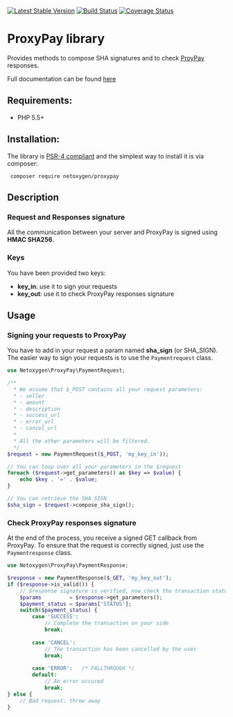[![Latest Stable Version](https://poser.pugx.org/netoxygen/proxypay/v/stable)](https://packagist.org/packages/netoxygen/proxypay)
[![Build Status](https://travis-ci.org/NetOxygen/proxypay.svg?branch=master)](https://travis-ci.org/NetOxygen/proxypay)
[![Coverage Status](https://coveralls.io/repos/github/NetOxygen/proxypay/badge.svg?branch=master)](https://coveralls.io/github/NetOxygen/proxypay?branch=master)

# ProxyPay library

Provides methods to compose SHA signatures and to check [ProyPay](https://proxypay.ch/) responses.

Full documentation can be found [here](doc/doc.md)

## Requirements:

- PHP 5.5+

## Installation:

The library is [PSR-4 compliant](http://www.php-fig.org/psr/psr-4)
and the simplest way to install it is via composer:

     composer require netoxygen/proxypay

## Description
### Request and Responses signature
All the communication between your server and ProxyPay is signed using **HMAC SHA256**.

### Keys
You have been provided two keys:

 - **key_in**: use it to sign your requests
 - **key_out**: use it to check ProxyPay responses signature

## Usage
### Signing your requests to ProxyPay
You have to add in your request a param named **sha_sign** (or SHA_SIGN).
The easier way to sign your requests is to use the `Paymentrequest` class.

```php
use Netoxygen\ProxyPay\PaymentRequest;

/**
  * We assume that $_POST contains all your request parameters:
  * - seller
  * - amount
  * - description
  * - success_url
  * - error_url
  * - cancel_url
  *
  * All the other parameters will be filtered.
  */
$request = new PaymentRequest($_POST, 'my_key_in'));

// You can loop over all your parameters in the $request
foreach ($request->get_parameters() as $key => $value) {
    echo $key . '=' . $value;
}

// You can retrieve the SHA_SIGN
$sha_sign = $request->compose_sha_sign();
```

### Check ProxyPay responses signature
At the end of the process, you receive a signed GET callback from ProxyPay.
To ensure that the request is correctly signed, just use the `Paymentresponse` class.

```php
use Netoxygen\ProxyPay\PaymentResponse;

$response = new PaymentResponse($_GET, 'my_key_out');
if ($response->is_valid()) {
    // $response signature is verified, now check the transaction status
    $params         = $response->get_parameters();
    $payment_status = $params['STATUS'];
    switch($payment_status) {
        case 'SUCCESS':
            // Complete the transaction on your side
            break;
  
        case 'CANCEL':
            // The transaction has been cancelled by the user
            break;
  
        case 'ERROR':   /* FALLTHROUGH */
        default:
            // An error occured
            break;
} else {
    // Bad request: throw away
}
```
